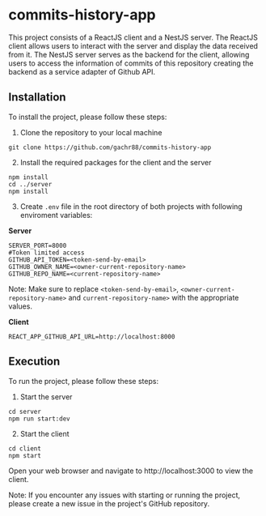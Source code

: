 # commits-history-app

This project consists of a ReactJS client and a NestJS server. The ReactJS client allows users to interact with the server and display the data received from it. The NestJS server serves as the backend for the client, allowing users to access the information of commits of this repository creating the backend as a service adapter of Github API.

## Installation

To install the project, please follow these steps:

1. Clone the repository to your local machine

`git clone https://github.com/gachr88/commits-history-app`

2. Install the required packages for the client and the server

```cd commits-history-app/client
npm install
cd ../server
npm install
```

3. Create `.env` file in the root directory of both projects with following enviroment variables:

**Server**

```
SERVER_PORT=8000
#Token limited access
GITHUB_API_TOKEN=<token-send-by-email>
GITHUB_OWNER_NAME=<owner-current-repository-name>
GITHUB_REPO_NAME=<current-repository-name>
```

Note: Make sure to replace `<token-send-by-email>`, `<owner-current-repository-name>` and `current-repository-name>` with the appropriate values.

**Client**

```REACT_APP_GITHUB_API_URL=http://localhost:8000```

## Execution

To run the project, please follow these steps:

1. Start the server

```
cd server
npm run start:dev
```

2. Start the client

```
cd client
npm start
```

Open your web browser and navigate to http://localhost:3000 to view the client.

Note: If you encounter any issues with starting or running the project, please create a new issue in the project's GitHub repository.
